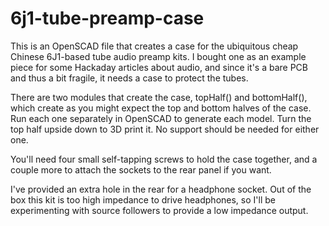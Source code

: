# 6j1-tube-preamp-case

This is an OpenSCAD file that creates a case for the ubiquitous cheap Chinese 6J1-based tube audio preamp kits. I bought one as an example piece for some Hackaday articles about audio, and since it's a bare PCB and thus a bit fragile, it needs a case to protect the tubes.

There are two modules that create the case, topHalf() and bottomHalf(), which create as you might expect the top and bottom halves of the case. Run each one separately in OpenSCAD to generate each model. Turn the top half upside down to 3D print it. No support should be needed for either one.

You'll need four small self-tapping screws to hold the case together, and a couple more to attach the sockets to the rear panel if you want.

I've provided an extra hole in the rear for a headphone socket. Out of the box this kit is too high impedance to drive headphones, so I'll be experimenting with source followers to provide a low impedance output.
